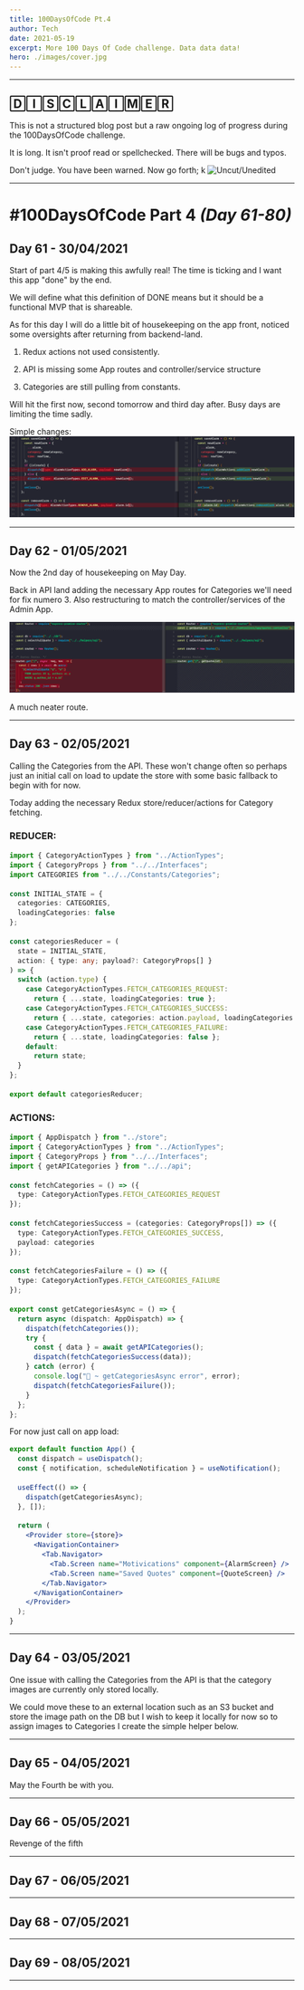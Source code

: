 ```yaml
---
title: 100DaysOfCode Pt.4
author: Tech
date: 2021-05-19
excerpt: More 100 Days Of Code challenge. Data data data!
hero: ./images/cover.jpg
---
```


---

## 🄳🄸🅂🄲🄻🄰🄸🄼🄴🅁

This is not a structured blog post but a raw ongoing log of progress during the 100DaysOfCode challenge.

It is long. It isn't proof read or spellchecked. There will be bugs and typos.

Don't judge. You have been warned. Now go forth;
k
![Uncut/Unedited](https://media.giphy.com/media/xTiTnu831s1um2X9ug/giphy.gif)

---

# **#100DaysOfCode Part 4** _(Day 61-80)_

## Day 61 - 30/04/2021

Start of part 4/5 is making this awfully real! The time is ticking and I want this app "done" by the end.

We will define what this definition of DONE means but it should be a functional MVP that is shareable.

As for this day I will do a little bit of housekeeping on the app front, noticed some oversights after returning from backend-land.

1. Redux actions not used consistently.

2. API is missing some App routes and controller/service structure

3. Categories are still pulling from constants.

Will hit the first now, second tomorrow and third day after. Busy days are limiting the time sadly.

Simple changes:
![Redux actions used](./images/day61-redux-actions-fix.png)

---

## Day 62 - 01/05/2021

Now the 2nd day of housekeeping on May Day.

Back in API land adding the necessary App routes for Categories we'll need for fix numero 3. Also restructuring to match the controller/services of the Admin App.

![API refactor noice](./images/day62-api-refactor.png)

A much neater route.

---

## Day 63 - 02/05/2021

Calling the Categories from the API. These won't change often so perhaps just an initial call on load to update the store with some basic fallback to begin with for now.

Today adding the necessary Redux store/reducer/actions for Category fetching.

### REDUCER:

```ts
import { CategoryActionTypes } from "../ActionTypes";
import { CategoryProps } from "../../Interfaces";
import CATEGORIES from "../../Constants/Categories";

const INITIAL_STATE = {
  categories: CATEGORIES,
  loadingCategories: false
};

const categoriesReducer = (
  state = INITIAL_STATE,
  action: { type: any; payload?: CategoryProps[] }
) => {
  switch (action.type) {
    case CategoryActionTypes.FETCH_CATEGORIES_REQUEST:
      return { ...state, loadingCategories: true };
    case CategoryActionTypes.FETCH_CATEGORIES_SUCCESS:
      return { ...state, categories: action.payload, loadingCategories: false };
    case CategoryActionTypes.FETCH_CATEGORIES_FAILURE:
      return { ...state, loadingCategories: false };
    default:
      return state;
  }
};

export default categoriesReducer;
```

### ACTIONS:

```ts
import { AppDispatch } from "../store";
import { CategoryActionTypes } from "../ActionTypes";
import { CategoryProps } from "../../Interfaces";
import { getAPICategories } from "../../api";

const fetchCategories = () => ({
  type: CategoryActionTypes.FETCH_CATEGORIES_REQUEST
});

const fetchCategoriesSuccess = (categories: CategoryProps[]) => ({
  type: CategoryActionTypes.FETCH_CATEGORIES_SUCCESS,
  payload: categories
});

const fetchCategoriesFailure = () => ({
  type: CategoryActionTypes.FETCH_CATEGORIES_FAILURE
});

export const getCategoriesAsync = () => {
  return async (dispatch: AppDispatch) => {
    dispatch(fetchCategories());
    try {
      const { data } = await getAPICategories();
      dispatch(fetchCategoriesSuccess(data));
    } catch (error) {
      console.log("🚀 ~ getCategoriesAsync error", error);
      dispatch(fetchCategoriesFailure());
    }
  };
};
```

For now just call on app load:

```jsx
export default function App() {
  const dispatch = useDispatch();
  const { notification, scheduleNotification } = useNotification();

  useEffect(() => {
    dispatch(getCategoriesAsync);
  }, []);

  return (
    <Provider store={store}>
      <NavigationContainer>
        <Tab.Navigator>
          <Tab.Screen name="Motivications" component={AlarmScreen} />
          <Tab.Screen name="Saved Quotes" component={QuoteScreen} />
        </Tab.Navigator>
      </NavigationContainer>
    </Provider>
  );
}
```

---

## Day 64 - 03/05/2021

One issue with calling the Categories from the API is that the category images are currently only stored locally.

We could move these to an external location such as an S3 bucket and store the image path on the DB but I wish to keep it locally for now so to assign images to Categories I create the simple helper below.

---

## Day 65 - 04/05/2021

May the Fourth be with you.

---

## Day 66 - 05/05/2021

Revenge of the fifth

---

## Day 67 - 06/05/2021

---

## Day 68 - 07/05/2021

---

## Day 69 - 08/05/2021

---

